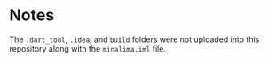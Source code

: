 # Notes

The `.dart_tool`, `.idea`, and `build` folders were not uploaded into this repository along with the `minalima.iml` file.
